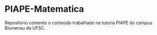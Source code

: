 # PIAPE-Matematica
Repositório contento o conteúdo trabalhado na tutoria PIAPE do campus Blumenau da UFSC. 
